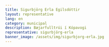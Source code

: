 ```yaml
---
title: Sigurbjörg Erla Egilsdóttir
layout: representative
lang: en
category: municipal
description: Bæjarfulltrúi í Kópavogi
representative: sigurbjörg-erla
banner_image: /assets/img/sigurbjorg-erla.jpg
---
```

